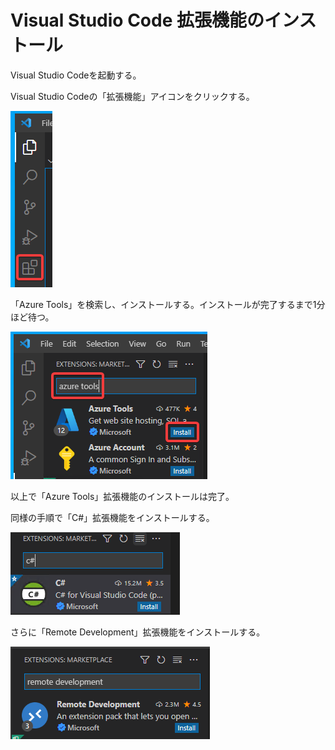 # Visual Studio Code 拡張機能のインストール

Visual Studio Codeを起動する。

Visual Studio Codeの「拡張機能」アイコンをクリックする。

![](../images/ss-2022-04-02-01-57-59.png)

「Azure Tools」を検索し、インストールする。インストールが完了するまで1分ほど待つ。

![](../images/ss-2022-04-02-01-59-00.png)

以上で「Azure Tools」拡張機能のインストールは完了。

同様の手順で「C#」拡張機能をインストールする。

![](../images/ss-2022-04-02-02-10-42.png)

さらに「Remote Development」拡張機能をインストールする。

![](../images/ss-2022-04-02-02-11-43.png)

